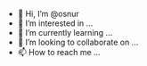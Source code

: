 - 👋 Hi, I’m @osnur
- 👀 I’m interested in ...
- 🌱 I’m currently learning ...
- 💞️ I’m looking to collaborate on ...
- 📫 How to reach me ...

<!---
osnur/osnur is a ✨ special ✨ repository because its `README.md` (this file) appears on your GitHub profile.
You can click the Preview link to take a look at your changes.
--->
